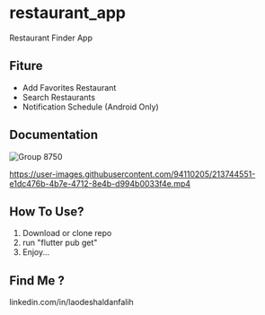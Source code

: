 # restaurant_app

Restaurant Finder App

## Fiture

- Add Favorites Restaurant
- Search Restaurants
- Notification Schedule (Android Only)

## Documentation

![Group 8750](https://user-images.githubusercontent.com/94110205/213743061-07f30c57-2c50-4791-a28e-ea98839ceea7.png)

https://user-images.githubusercontent.com/94110205/213744551-e1dc476b-4b7e-4712-8e4b-d994b0033f4e.mp4

## How To Use?

1. Download or clone repo
2. run "flutter pub get"
3. Enjoy...

## Find Me ?

linkedin.com/in/laodeshaldanfalih
